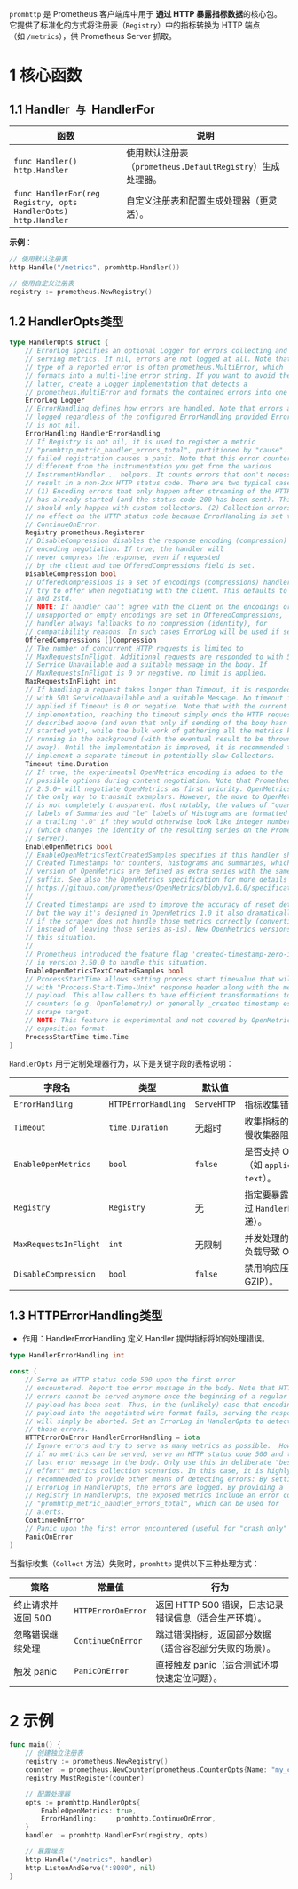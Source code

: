 `promhttp` 是 Prometheus 客户端库中用于 ​**​通过 HTTP 暴露指标数据​**​ 的核心包。它提供了标准化的方式将注册表（`Registry`）中的指标转换为 HTTP 端点（如 `/metrics`），供 Prometheus Server 抓取。
# 1 核心函数
## 1.1 Handler` 与 `HandlerFor

| ​**​函数​**​                                                     | ​**​说明​**​                                  |
| -------------------------------------------------------------- | ------------------------------------------- |
| `func Handler() http.Handler`                                  | 使用默认注册表（`prometheus.DefaultRegistry`）生成处理器。 |
| `func HandlerFor(reg Registry, opts HandlerOpts) http.Handler` | 自定义注册表和配置生成处理器（更灵活）。                        |

​**​示例​**​：

```go
// 使用默认注册表
http.Handle("/metrics", promhttp.Handler())

// 使用自定义注册表
registry := prometheus.NewRegistry()
```

## 1.2 HandlerOpts类型

```go
type HandlerOpts struct {
	// ErrorLog specifies an optional Logger for errors collecting and
	// serving metrics. If nil, errors are not logged at all. Note that the
	// type of a reported error is often prometheus.MultiError, which
	// formats into a multi-line error string. If you want to avoid the
	// latter, create a Logger implementation that detects a
	// prometheus.MultiError and formats the contained errors into one line.
	ErrorLog Logger
	// ErrorHandling defines how errors are handled. Note that errors are
	// logged regardless of the configured ErrorHandling provided ErrorLog
	// is not nil.
	ErrorHandling HandlerErrorHandling
	// If Registry is not nil, it is used to register a metric
	// "promhttp_metric_handler_errors_total", partitioned by "cause". A
	// failed registration causes a panic. Note that this error counter is
	// different from the instrumentation you get from the various
	// InstrumentHandler... helpers. It counts errors that don't necessarily
	// result in a non-2xx HTTP status code. There are two typical cases:
	// (1) Encoding errors that only happen after streaming of the HTTP body
	// has already started (and the status code 200 has been sent). This
	// should only happen with custom collectors. (2) Collection errors with
	// no effect on the HTTP status code because ErrorHandling is set to
	// ContinueOnError.
	Registry prometheus.Registerer
	// DisableCompression disables the response encoding (compression) and
	// encoding negotiation. If true, the handler will
	// never compress the response, even if requested
	// by the client and the OfferedCompressions field is set.
	DisableCompression bool
	// OfferedCompressions is a set of encodings (compressions) handler will
	// try to offer when negotiating with the client. This defaults to identity, gzip
	// and zstd.
	// NOTE: If handler can't agree with the client on the encodings or
	// unsupported or empty encodings are set in OfferedCompressions,
	// handler always fallbacks to no compression (identity), for
	// compatibility reasons. In such cases ErrorLog will be used if set.
	OfferedCompressions []Compression
	// The number of concurrent HTTP requests is limited to
	// MaxRequestsInFlight. Additional requests are responded to with 503
	// Service Unavailable and a suitable message in the body. If
	// MaxRequestsInFlight is 0 or negative, no limit is applied.
	MaxRequestsInFlight int
	// If handling a request takes longer than Timeout, it is responded to
	// with 503 ServiceUnavailable and a suitable Message. No timeout is
	// applied if Timeout is 0 or negative. Note that with the current
	// implementation, reaching the timeout simply ends the HTTP requests as
	// described above (and even that only if sending of the body hasn't
	// started yet), while the bulk work of gathering all the metrics keeps
	// running in the background (with the eventual result to be thrown
	// away). Until the implementation is improved, it is recommended to
	// implement a separate timeout in potentially slow Collectors.
	Timeout time.Duration
	// If true, the experimental OpenMetrics encoding is added to the
	// possible options during content negotiation. Note that Prometheus
	// 2.5.0+ will negotiate OpenMetrics as first priority. OpenMetrics is
	// the only way to transmit exemplars. However, the move to OpenMetrics
	// is not completely transparent. Most notably, the values of "quantile"
	// labels of Summaries and "le" labels of Histograms are formatted with
	// a trailing ".0" if they would otherwise look like integer numbers
	// (which changes the identity of the resulting series on the Prometheus
	// server).
	EnableOpenMetrics bool
	// EnableOpenMetricsTextCreatedSamples specifies if this handler should add, extra, synthetic
	// Created Timestamps for counters, histograms and summaries, which for the current
	// version of OpenMetrics are defined as extra series with the same name and "_created"
	// suffix. See also the OpenMetrics specification for more details
	// https://github.com/prometheus/OpenMetrics/blob/v1.0.0/specification/OpenMetrics.md#counter-1
	//
	// Created timestamps are used to improve the accuracy of reset detection,
	// but the way it's designed in OpenMetrics 1.0 it also dramatically increases cardinality
	// if the scraper does not handle those metrics correctly (converting to created timestamp
	// instead of leaving those series as-is). New OpenMetrics versions might improve
	// this situation.
	//
	// Prometheus introduced the feature flag 'created-timestamp-zero-ingestion'
	// in version 2.50.0 to handle this situation.
	EnableOpenMetricsTextCreatedSamples bool
	// ProcessStartTime allows setting process start timevalue that will be exposed
	// with "Process-Start-Time-Unix" response header along with the metrics
	// payload. This allow callers to have efficient transformations to cumulative
	// counters (e.g. OpenTelemetry) or generally _created timestamp estimation per
	// scrape target.
	// NOTE: This feature is experimental and not covered by OpenMetrics or Prometheus
	// exposition format.
	ProcessStartTime time.Time
}

```

`HandlerOpts` 用于定制处理器行为，以下是关键字段的表格说明：

| ​**​字段名​**​           | ​**​类型​**​          | ​**​默认值​**​ | ​**​作用​**​                                             |
| --------------------- | ------------------- | ----------- | ------------------------------------------------------ |
| `ErrorHandling`       | `HTTPErrorHandling` | `ServeHTTP` | 指标收集错误时的处理策略                                           |
| `Timeout`             | `time.Duration`     | 无超时         | 收集指标的最大等待时间（防止慢收集器阻塞 HTTP 请求）。                         |
| `EnableOpenMetrics`   | `bool`              | `false`     | 是否支持 OpenMetrics 格式（如 `application/openmetrics-text`）。 |
| `Registry`            | `Registry`          | 无           | 指定要暴露的注册表（通常通过 `HandlerFor` 的 `reg` 参数传递）。             |
| `MaxRequestsInFlight` | `int`               | 无限制         | 并发处理的最大请求数（防止高负载导致 OOM）。                               |
| `DisableCompression`  | `bool`              | `false`     | 禁用响应压缩（默认启用 GZIP）。                                     |
## 1.3 HTTPErrorHandling类型

- 作用：HandlerErrorHandling 定义 Handler 提供指标将如何处理错误。

```go
type HandlerErrorHandling int
```

```go
const (
	// Serve an HTTP status code 500 upon the first error
	// encountered. Report the error message in the body. Note that HTTP
	// errors cannot be served anymore once the beginning of a regular
	// payload has been sent. Thus, in the (unlikely) case that encoding the
	// payload into the negotiated wire format fails, serving the response
	// will simply be aborted. Set an ErrorLog in HandlerOpts to detect
	// those errors.
	HTTPErrorOnError HandlerErrorHandling = iota
	// Ignore errors and try to serve as many metrics as possible.  However,
	// if no metrics can be served, serve an HTTP status code 500 and the
	// last error message in the body. Only use this in deliberate "best
	// effort" metrics collection scenarios. In this case, it is highly
	// recommended to provide other means of detecting errors: By setting an
	// ErrorLog in HandlerOpts, the errors are logged. By providing a
	// Registry in HandlerOpts, the exposed metrics include an error counter
	// "promhttp_metric_handler_errors_total", which can be used for
	// alerts.
	ContinueOnError
	// Panic upon the first error encountered (useful for "crash only" apps).
	PanicOnError
)
```

当指标收集（`Collect` 方法）失败时，`promhttp` 提供以下三种处理方式：

|​**​策略​**​|​**​常量值​**​|​**​行为​**​|
|---|---|---|
|终止请求并返回 500|`HTTPErrorOnError`|返回 HTTP 500 错误，日志记录错误信息（适合生产环境）。|
|忽略错误继续处理|`ContinueOnError`|跳过错误指标，返回部分数据（适合容忍部分失败的场景）。|
|触发 panic|`PanicOnError`|直接触发 panic（适合测试环境快速定位问题）。|
# 2 示例

```go
func main() {
    // 创建独立注册表
    registry := prometheus.NewRegistry()
    counter := prometheus.NewCounter(prometheus.CounterOpts{Name: "my_counter"})
    registry.MustRegister(counter)

    // 配置处理器
    opts := promhttp.HandlerOpts{
        EnableOpenMetrics: true,
        ErrorHandling:     promhttp.ContinueOnError,
    }
    handler := promhttp.HandlerFor(registry, opts)

    // 暴露端点
    http.Handle("/metrics", handler)
    http.ListenAndServe(":8080", nil)
}
```